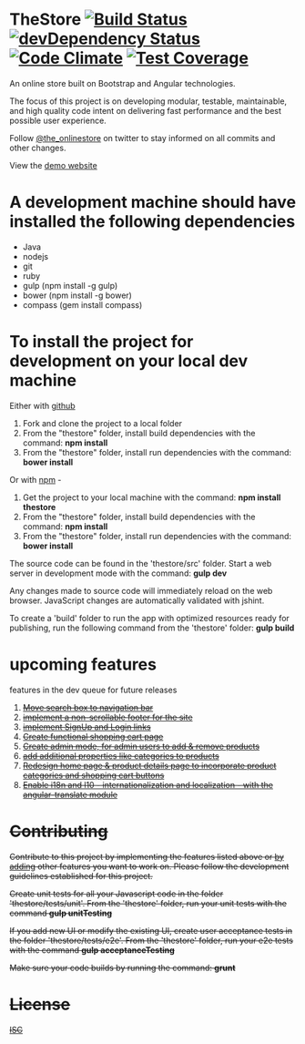 TheStore  [![Build Status](https://travis-ci.org/fortesl/thestore.svg?branch=withFbB)](https://travis-ci.org/fortesl/thestore) [![devDependency Status](https://david-dm.org/luisfortes/thestore/dev-status.svg)](https://david-dm.org/luisfortes/thestore#info=devDependencies) [![Code Climate](https://codeclimate.com/github/luisfortes/thestore/badges/gpa.svg)](https://codeclimate.com/github/luisfortes/thestore) [![Test Coverage](https://codeclimate.com/github/luisfortes/thestore/badges/coverage.svg)](https://codeclimate.com/github/luisfortes/thestore)
========
An online store built on Bootstrap and Angular technologies. 

The focus of this project is on developing modular, testable, maintainable, and high quality code intent on delivering fast performance and the best possible user experience.

Follow <a href="https://twitter.com/the_onlinestore">@the_onlinestore</a> on twitter to stay informed on all commits and other changes.

View the <a href="http://fortesl.github.io/thestore/#/">demo website</a>


A development machine should have installed the following dependencies
======================================================================
- Java
- nodejs
- git
- ruby
- gulp (npm install -g gulp)
- bower (npm install -g bower)
- compass (gem install compass)

To install the project for development on your local dev machine
=========================================================
Either with <a href="https://github.com/fortesl/thestore">github</a> 
<ol>
    <li>Fork and clone the project to a local folder</li>
    <li>From the "thestore" folder, install build dependencies with the command: <b>npm install</b></li>
    <li>From the "thestore" folder, install run dependencies with the command: <b>bower install</b></li>
</ol>

Or with <a href="https://www.npmjs.org/package/thestore">npm</a> -
<ol>
    <li>Get the project to your local machine with the command: <b>npm install thestore</b></li>
    <li>From the "thestore" folder, install build dependencies with the command: <b>npm install</b></li>
    <li>From the "thestore" folder, install run dependencies with the command: <b>bower install</b></li>
</ol>


The source code can be found in the 'thestore/src' folder. Start a web server in development mode with the command:
<b>gulp dev</b>

Any changes made to source code will immediately reload on the web browser. JavaScript changes are automatically validated with jshint.

To create a 'build' folder to run the app with optimized resources ready for publishing, run the following command from the 'thestore' folder:
<b>gulp build</b>


upcoming features
=================
features in the dev queue for future releases

1. <a href="https://github.com/fortesl/thestore/issues/1"><strike>Move search box to navigation bar</strike></a><br>
2. <a href="https://github.com/fortesl/thestore/issues/2"><strike>implement a non-scrollable footer for the site</strike></a><br>
3. <a href="https://github.com/fortesl/thestore/issues/3"><strike>implement SignUp and Login links<strike></a><br>
4. <a href="https://github.com/fortesl/thestore/issues/4">Create functional shopping cart page</a><br>
5. <a href="https://github.com/fortesl/thestore/issues/5">Create admin mode, for admin users to add & remove products</a><br>
6. <a href="https://github.com/fortesl/thestore/issues/6"><strike>add additional properties like categories to products</strike></a><br>
7. <a href="https://github.com/fortesl/thestore/issues/7">Redesign home page & product details page to incorporate product categories and shopping cart buttons</a><br>
9. <a href="https://github.com/fortesl/thestore/issues/9"><strike>Enable i18n and l10 - internationalization and localization - with the angular-translate module</strike></a><br>


Contributing
============
Contribute to this project by implementing the features listed above or <a href="https://github.com/fortesl/thestore/issues">by adding</a> other features you want to work on.
Please follow the development guidelines established for this project.

Create unit tests for all your Javascript code in the folder 'thestore/tests/unit'. From the 'thestore' folder, run your unit tests with the command <b>gulp unitTesting</b>

If you add new UI or modify the existing UI, create user acceptance tests in the folder 'thestore/tests/e2e'. From the 'thestore' folder, run your e2e tests with the command <b>gulp acceptanceTesting</b>

Make sure your code builds by running the command: <b>grunt</b>

License
=======
<a href="https://github.com/fortesl/thestore/blob/master/LICENSE">ISC</a>
